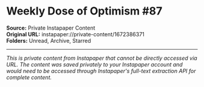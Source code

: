 # Weekly Dose of Optimism #87

**Source:** Private Instapaper Content  
**Original URL:** instapaper://private-content/1672386371  
**Folders:** Unread, Archive, Starred  

---

*This is private content from Instapaper that cannot be directly accessed via URL. The content was saved privately to your Instapaper account and would need to be accessed through Instapaper's full-text extraction API for complete content.*